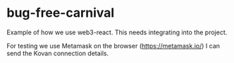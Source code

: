 # bug-free-carnival

Example of how we use web3-react. This needs integrating into the project.

For testing we use Metamask on the browser (https://metamask.io/)
I can send the Kovan connection details.




